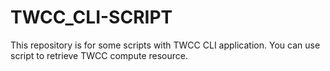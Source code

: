 # TWCC_CLI-SCRIPT

This repository is for some scripts with TWCC CLI application. You can use script to retrieve TWCC compute resource. 
